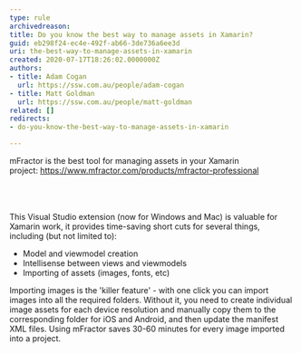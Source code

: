 ```yaml
---
type: rule
archivedreason: 
title: Do you know the best way to manage assets in Xamarin?
guid: eb298f24-ec4e-492f-ab66-3de736a6ee3d
uri: the-best-way-to-manage-assets-in-xamarin
created: 2020-07-17T18:26:02.0000000Z
authors:
- title: Adam Cogan
  url: https://ssw.com.au/people/adam-cogan
- title: Matt Goldman
  url: https://ssw.com.au/people/matt-goldman
related: []
redirects:
- do-you-know-the-best-way-to-manage-assets-in-xamarin

---
```



​mFractor is the b​est tool for managing assets in your Xamarin project&#58;&#160;<a href="https&#58;//www.mfractor.com/products/mfractor-professional">https&#58;//www.mfractor.com/products/mfractor-professional</a><br><br>
<br><excerpt class='endintro'></excerpt><br>
<p>This Visual Studio extension (now for Windows and Mac) is valuable for Xamarin work, it provides time-saving​ short cuts for several things, including (but not limited to)&#58;<br></p><ul><li>Model and viewmodel creation</li><li>Intellisense between views and viewmodels</li><li>Importing of assets (images, fonts, etc)</li></ul><p class="ssw15-rteElement-P">Importing images is the 'killer feature' - with one click you can import images into all the required folders. Without it, you need to create individual image assets for each device resolution and manually copy them to the corresponding folder for iOS and Android, and then update the manifest XML files. Using mFractor saves 30-60 minutes for every image imported into a project.<br></p><p></p>


